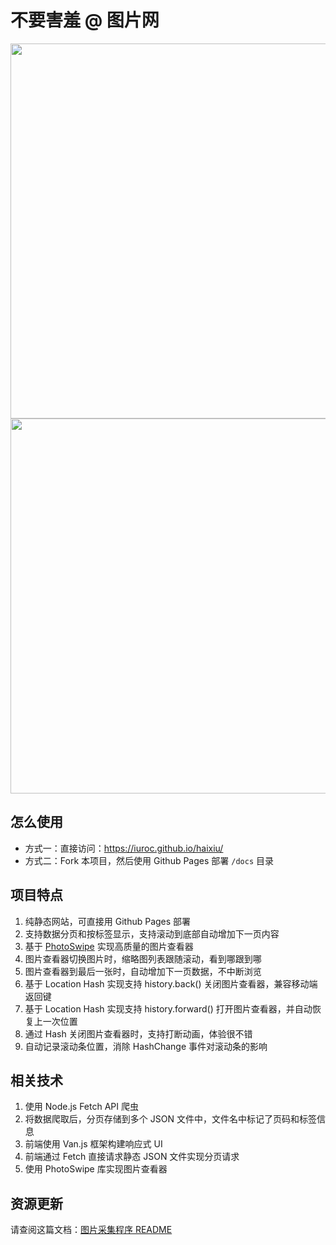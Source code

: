 # 不要害羞 @ 图片网

<img src="https://github.com/user-attachments/assets/eff40492-fe92-486f-a979-cafa5852fd88" width="600px">
<img src="https://github.com/user-attachments/assets/e849919d-9248-4c11-9d0f-5b2c57afc06f" width="600px">

## 怎么使用

- 方式一：直接访问：https://iuroc.github.io/haixiu/
- 方式二：Fork 本项目，然后使用 Github Pages 部署 `/docs` 目录 

## 项目特点

1. 纯静态网站，可直接用 Github Pages 部署
2. 支持数据分页和按标签显示，支持滚动到底部自动增加下一页内容
3. 基于 [PhotoSwipe](https://github.com/dimsemenov/photoswipe) 实现高质量的图片查看器
4. 图片查看器切换图片时，缩略图列表跟随滚动，看到哪跟到哪
5. 图片查看器到最后一张时，自动增加下一页数据，不中断浏览
6. 基于 Location Hash 实现支持 history.back() 关闭图片查看器，兼容移动端返回键
7. 基于 Location Hash 实现支持 history.forward() 打开图片查看器，并自动恢复上一次位置
8. 通过 Hash 关闭图片查看器时，支持打断动画，体验很不错
9. 自动记录滚动条位置，消除 HashChange 事件对滚动条的影响

## 相关技术

1. 使用 Node.js Fetch API 爬虫
2. 将数据爬取后，分页存储到多个 JSON 文件中，文件名中标记了页码和标签信息
3. 前端使用 Van.js 框架构建响应式 UI
4. 前端通过 Fetch 直接请求静态 JSON 文件实现分页请求
5. 使用 PhotoSwipe 库实现图片查看器

## 资源更新

请查阅这篇文档：[图片采集程序 README](./script/README.md)
